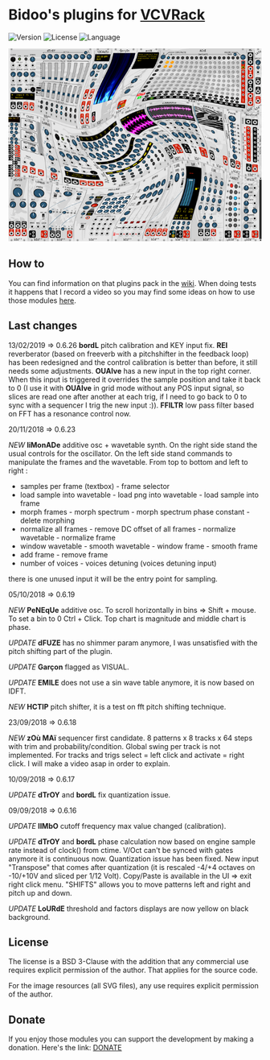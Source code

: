 # Bidoo's plugins for [VCVRack](https://vcvrack.com)

<!-- Version and License Badges -->
![Version](https://img.shields.io/badge/version-0.6.26-green.svg?style=flat-square)
![License](https://img.shields.io/badge/license-BSD3-blue.svg?style=flat-square)
![Language](https://img.shields.io/badge/language-C++-yellow.svg?style=flat-square)

![pack](/images/pack.png?raw=true "pack")

## How to

You can find information on that plugins pack in the [wiki](https://github.com/sebastien-bouffier/Bidoo/wiki). When doing tests it happens that I record a video so you may find some ideas on how to use those modules [here](https://www.youtube.com/bidoo).

## Last changes

13/02/2019 => 0.6.26
**bordL** pitch calibration and KEY input fix.
**REI** reverberator (based on freeverb with a pitchshifter in the feedback loop) has been redesigned and the control calibration is better than before, it still needs some adjustments.
**OUAIve** has a new input in the top right corner. When this input is triggered it overrides the sample position and take it back to 0 (I use it with **OUAIve** in grid mode without any POS input signal, so slices are read one after another at each trig, if I need to go back to 0 to sync with a sequencer I trig the new input :)).
**FFILTR** low pass filter based on FFT has a resonance control now.

20/11/2018 => 0.6.23

*NEW* **liMonADe** additive osc + wavetable synth. On the right side stand the usual controls for the oscillator. On the left side stand commands to manipulate the frames and the wavetable. From top to bottom and left to right :
* samples per frame (textbox) - frame selector
* load sample into wavetable - load png into wavetable - load sample into frame
* morph frames - morph spectrum - morph spectrum phase constant - delete morphing
* normalize all frames - remove DC offset of all frames - normalize wavetable - normalize frame
* window wavetable - smooth wavetable - window frame - smooth frame
* add frame - remove frame
* number of voices - voices detuning (voices detuning input)

there is one unused input it will be the entry point for sampling.

05/10/2018 => 0.6.19

*NEW* **PeNEqUe** additive osc. To scroll horizontally in bins => Shift + mouse. To set a bin to 0 Ctrl + Click. Top chart is magnitude and middle chart is phase.

*UPDATE* **dFUZE** has no shimmer param anymore, I was unsatisfied with the pitch shifting part of the plugin.

*UPDATE* **Garçon** flagged as VISUAL.

*UPDATE* **EMILE** does not use a sin wave table anymore, it is now based on IDFT.

*NEW* **HCTIP** pitch shifter, it is a test on fft pitch shifting technique.

23/09/2018 => 0.6.18

*NEW* **zOù MAï** sequencer first candidate. 8 patterns x 8 tracks x 64 steps with trim and probability/condition. Global swing per track is not implemented. For tracks and trigs select = left click and activate = right click. I will make a video asap in order to explain.

10/09/2018 => 0.6.17

*UPDATE* **dTrOY** and **bordL** fix quantization issue.

09/09/2018 => 0.6.16

*UPDATE* **lIMbO** cutoff frequency max value changed (calibration).

*UPDATE* **dTrOY** and **bordL** phase calculation now based on engine sample rate instead of clock() from ctime. V/Oct can't be synced with gates anymore it is continuous now. Quantization issue has been fixed. New input "Transpose" that comes after quantization (it is rescaled -4/+4 octaves on -10/+10V and sliced per 1/12 Volt). Copy/Paste is available in the UI => exit right click menu. "SHIFTS" allows you to move patterns left and right and pitch up and down.

*UPDATE* **LoURdE** threshold and factors displays are now yellow on black background.

## License

The license is a BSD 3-Clause with the addition that any commercial use requires explicit permission of the author. That applies for the source code.

For the image resources (all SVG files), any use requires explicit permission of the author.

## Donate

If you enjoy those modules you can support the development by making a donation. Here's the link: [DONATE](https://paypal.me/sebastienbouffier)
